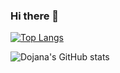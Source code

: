 ### Hi there 👋
[![Top Langs](https://github-readme-stats.vercel.app/api/top-langs/?username=abu-dojana)](https://github.com/anuraghazra/github-readme-stats&theme=dark)

![Dojana's GitHub stats](https://github-readme-stats.vercel.app/api?username=abu-dojana&show=reviews&show_icons=true&theme=dark)
<!--
**abu-dojana/abu-dojana** is a ✨ _special_ ✨ repository because its `README.md` (this file) appears on your GitHub profile.

Here are some ideas to get you started:

- 🔭 I’m currently working on ...
- 🌱 I’m currently learning ...
- 👯 I’m looking to collaborate on ...
- 🤔 I’m looking for help with ...
- 💬 Ask me about ...
- 📫 How to reach me: ...
- 😄 Pronouns: ...
- ⚡ Fun fact: ...
-->
